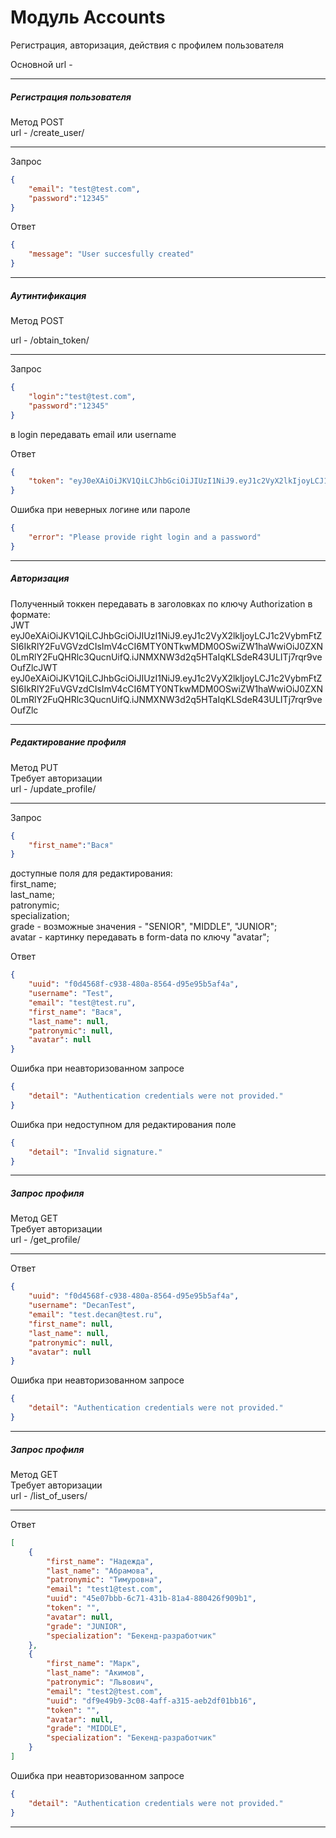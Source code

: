 # Модуль Accounts
Регистрация, авторизация, действия с профилем пользователя

Основной url - 
***

##### Регистрация пользователя
Метод POST  
url - /create_user/
***
Запрос
```json
{
    "email": "test@test.com",
    "password":"12345"
}
```

Ответ
```json
{
    "message": "User succesfully created"
}
```
***

##### Аутинтификация
Метод POST

url - /obtain_token/
***
Запрос
```json
{
    "login":"test@test.com",
    "password":"12345"
}
```
в login передавать email или username

Ответ
```json
{
    "token": "eyJ0eXAiOiJKV1QiLCJhbGciOiJIUzI1NiJ9.eyJ1c2VyX2lkIjoyLCJ1c2VybmFtZSI6IkRlY2FuVGVzdCIsImV4cCI6MTY0NTkwMDM0OSwiZW1haWwiOiJ0ZXN0LmRlY2FuQHRlc3QucnUifQ.iJNMXNW3d2q5HTaIqKLSdeR43ULITj7rqr9veOufZlc"
}
```
Ошибка при неверных логине или пароле
```json
{
    "error": "Please provide right login and a password"
}
```
***
##### Авторизация
Полученный токкен передавать в заголовках по ключу Authorization в формате:  
JWT eyJ0eXAiOiJKV1QiLCJhbGciOiJIUzI1NiJ9.eyJ1c2VyX2lkIjoyLCJ1c2VybmFtZSI6IkRlY2FuVGVzdCIsImV4cCI6MTY0NTkwMDM0OSwiZW1haWwiOiJ0ZXN0LmRlY2FuQHRlc3QucnUifQ.iJNMXNW3d2q5HTaIqKLSdeR43ULITj7rqr9veOufZlcJWT eyJ0eXAiOiJKV1QiLCJhbGciOiJIUzI1NiJ9.eyJ1c2VyX2lkIjoyLCJ1c2VybmFtZSI6IkRlY2FuVGVzdCIsImV4cCI6MTY0NTkwMDM0OSwiZW1haWwiOiJ0ZXN0LmRlY2FuQHRlc3QucnUifQ.iJNMXNW3d2q5HTaIqKLSdeR43ULITj7rqr9veOufZlc
***

##### Редактирование профиля
Метод PUT  
Требует авторизации  
url - /update_profile/
***
Запрос
```json
{
    "first_name":"Вася"
}
```
доступные поля для редактирования:  
first_name;  
last_name;  
patronymic;  
specialization;  
grade - возможные значения - "SENIOR", "MIDDLE", "JUNIOR";  
avatar - картинку передавать в form-data по ключу "avatar";   

Ответ
```json
{
    "uuid": "f0d4568f-c938-480a-8564-d95e95b5af4a",
    "username": "Test",
    "email": "test@test.ru",
    "first_name": "Вася",
    "last_name": null,
    "patronymic": null,
    "avatar": null
}
```
Ошибка при неавторизованном запросе
```json
{
    "detail": "Authentication credentials were not provided."
}
```
Ошибка при недоступном для редактирования поле
```json
{
    "detail": "Invalid signature."
}
```
***

##### Запрос профиля
Метод GET  
Требует авторизации  
url - /get_profile/
***
Ответ
```json
{
    "uuid": "f0d4568f-c938-480a-8564-d95e95b5af4a",
    "username": "DecanTest",
    "email": "test.decan@test.ru",
    "first_name": null,
    "last_name": null,
    "patronymic": null,
    "avatar": null
}
```
Ошибка при неавторизованном запросе
```json
{
    "detail": "Authentication credentials were not provided."
}
```
***

##### Запрос профиля
Метод GET  
Требует авторизации  
url - /list_of_users/
***
Ответ
```json
[
    {
        "first_name": "Надежда",
        "last_name": "Абрамова",
        "patronymic": "Тимуровна",
        "email": "test1@test.com",
        "uuid": "45e07bbb-6c71-431b-81a4-880426f909b1",
        "token": "",
        "avatar": null,
        "grade": "JUNIOR",
        "specialization": "Бекенд-разработчик"
    },
    {
        "first_name": "Марк",
        "last_name": "Акимов",
        "patronymic": "Львович",
        "email": "test2@test.com",
        "uuid": "df9e49b9-3c08-4aff-a315-aeb2df01bb16",
        "token": "",
        "avatar": null,
        "grade": "MIDDLE",
        "specialization": "Бекенд-разработчик"
    }
]
```
Ошибка при неавторизованном запросе
```json
{
    "detail": "Authentication credentials were not provided."
}
```
***
